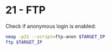 # 21 - FTP



Check if anonymous login is enabled:

```sh
nmap -p21 --script=ftp-anon $TARGET_IP
ftp $TARGET_IP
```

